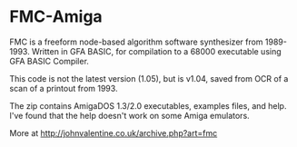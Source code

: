 # FMC-Amiga
FMC is a freeform node-based algorithm software synthesizer from 1989-1993.
Written in GFA BASIC, for compilation to a 68000 executable using GFA BASIC Compiler.

This code is not the latest version (1.05), but is v1.04, saved from OCR of a scan of a printout from 1993.

The zip contains AmigaDOS 1.3/2.0 executables, examples files, and help. I've found that the help doesn't work on some Amiga emulators.

More at http://johnvalentine.co.uk/archive.php?art=fmc
